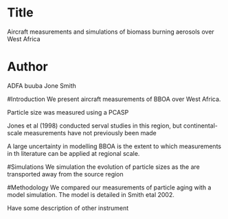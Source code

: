 # Title 
Aircraft measurements and simulations of biomass burning aerosols over West Africa

# Author
ADFA buuba
Jone Smith

#Introduction
We present aircraft measurements of BBOA over West Africa.

Particle size was measured using a PCASP 

Jones et al (1998) conducted serval studies in this region,
but continental- scale measurements have not previously been made

A large uncertainty in modelling BBOA is the extent to which 
measurements in th literature can be applied at regional scale.

#Simulations 
We simulation the evolution of particle sizes as the are transported 
away from the source region

#Methodology 
We compared our measurements of particle aging with a model simulation.
The model is detailed in Smith etal 2002.

Have some description of other instrument
